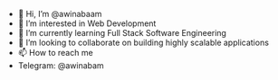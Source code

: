 - 👋 Hi, I’m @awinabaam
- 👀 I’m interested in Web Development
- 🌱 I’m currently learning Full Stack Software Engineering
- 💞️ I’m looking to collaborate on building highly scalable applications
- 📫 How to reach me 
- Telegram: @awinabam

<!---
awinabaam/awinabaam is a ✨ special ✨ repository because its `README.md` (this file) appears on your GitHub profile.
You can click the Preview link to take a look at your changes.
--->
